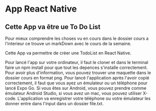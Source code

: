 ﻿# App React Native 

## Cette App va être ue To Do List 
Pour mieux comprendre les choses vu en cours dans le dossier cours a l'interieur ce trouve un markDown avec le cours de la semaine.

Cette App va permettre de créer une TodoList en React Native.

Pour lancé l'app sur votre ordinateur, il faut le cloner et dans le terminal faire un npm install pour que tout les depences s'installe correctement.
Pour avoir plus d'information, vous pouvez trouver une maquette dans le dossier cours en format png.
Pour lancé l'application après l'avoir copié correctement, il faut que vous ayez un émulateur ou un téléphone pour lancé Expo Go.
Si vous êtes sur Android, vous pouvez prendre comme émulateur Android Studio, si vous avez un mac, vous pouvez utiliser X-code.
L'application va enregistrer votre téléphone ou votre émulateur les donner entre dans l'input dans un dossier file.txt. 
